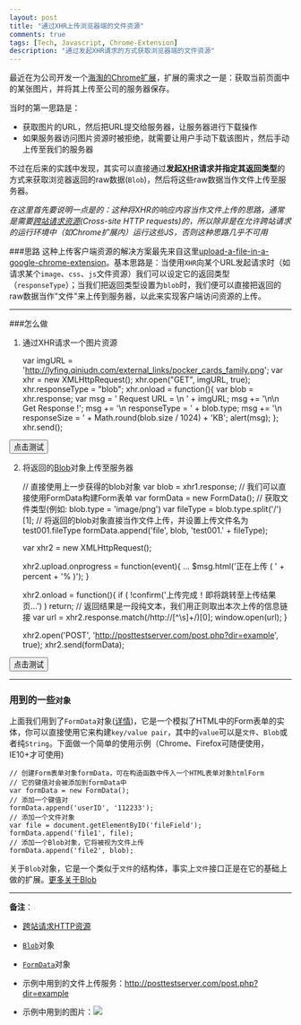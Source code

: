 ```yaml
---
layout: post
title: "通过XHR上传浏览器端的文件资源"
comments: true
tags: [Tech, Javascript, Chrome-Extension]
description: "通过发起XHR请求的方式获取浏览器端的文件资源"
---
```


最近在为公司开发一个[海淘的Chrome扩展][haitaobao-link]，扩展的需求之一是：获取当前页面中的某张图片，并将其上传至公司的服务器保存。

当时的第一思路是：

 - 获取图片的URL，然后把URL提交给服务器，让服务器进行下载操作
 - 如果服务器访问图片资源时被拒绝，就需要让用户手动下载该图片，然后手动上传至我们的服务器

不过在后来的实践中发现，其实可以直接通过**发起[XHR][xhr-link]请求并指定其返回类型**的方式来获取浏览器返回的raw数据(`Blob`)，然后将这些raw数据当作文件上传至服务器。

<!--more-->

*在这里首先要说明一点是的：这种将XHR的响应内容当作文件上传的思路，通常是需要[跨站请求资源][cross-site-access](Cross-site HTTP requests)的，所以除非是在允许跨站请求的运行环境中（如Chrome扩展内）运行这些JS，否则这种思路几乎不可用*

###思路
这种上传客户端资源的解决方案最先来自这里[upload-a-file-in-a-google-chrome-extension][sf-link]。基本思路是：当使用`XHR`向某个URL发起请求时（如请求某个`image`、`css`、`js`文件资源）我们可以设定它的返回类型（`responseType`）；当我们把返回类型设置为`blob`时，我们便可以直接把返回的raw数据当作"文件"来上传到服务器，以此来实现客户端访问资源的上传。

----------

###怎么做
1) 通过XHR请求一个图片资源
    
    var imgURL = 'http://lyfing.qiniudn.com/external_links/pocker_cards_family.png';
    var xhr = new XMLHttpRequest(); 
    xhr.open("GET", imgURL, true);
    xhr.responseType = "blob";
    xhr.onload = function(){
        var blob = xhr.response;
        var msg = ' Request URL = \n ' + imgURL;
        msg += '\n\n Get Response !';
        msg += '\n responseType = ' + blob.type;
        msg += '\n responseSize = ' + Math.round(blob.size / 1024) + 'KB';
        alert(msg);
    };
    xhr.send();

<script type="text/javascript">
function getIMGRes(){
    var imgURL = 'http://lyfing.qiniudn.com/external_links/pocker_cards_family.png';
    var xhr = new XMLHttpRequest(); 
    xhr.open("GET", imgURL, true);
    xhr.responseType = "blob";
    xhr.onload = function(){
        var blob = xhr.response;
        var msg = ' Request URL = \n ' + imgURL;
        msg += '\n\n Get Response !';
        msg += '\n responseType = ' + blob.type;
        msg += '\n responseSize = ' + Math.round(blob.size / 1024) + 'KB';
        alert(msg);
    };
    xhr.send();
};
</script>

<input type="button" onclick="getIMGRes();" value="点击测试">

2) 将返回的[Blob][what-is-blob]对象上传至服务器
    
    // 直接使用上一步获得的blob对象
    var blob = xhr1.response;
    // 我们可以直接使用FormData构建Form表单
    var formData = new FormData();
    // 获取文件类型(例如: blob.type = 'image/png')
    var fileType = blob.type.split('/')[1]; 
    // 将返回的blob对象直接当作文件上传，并设置上传文件名为 test001.fileType
    formData.append('file', blob, 'test001.' + fileType);
    
    var xhr2 = new XMLHttpRequest();
    
    xhr2.upload.onprogress = function(event){
        ...
        $msg.html('正在上传 ( ' + percent + '% )');
    }
    
    xhr2.onload = function(){
        if ( !confirm('上传完成！即将跳转至上传结果页...') ) return;
        // 返回结果是一段纯文本，我们用正则取出本次上传的信息链接
        var url = xhr2.response.match(/http:\/\/[^\s]+/)[0];
        window.open(url);
    }
    
    xhr2.open('POST', 'http://posttestserver.com/post.php?dir=example', true);
    xhr2.send(formData);

<script type="text/javascript">
function upload(){
    var imgURL = 'http://lyfing.qiniudn.com/external_links/pocker_cards_family.png';
    var xhr1 = new XMLHttpRequest();
    xhr1.open("GET", imgURL, true);
    xhr1.responseType = "blob";
    xhr1.onload = function(){
        var blob = xhr1.response;
        var formData = new FormData();
        var fileType = blob.type.split('/')[1];
        formData.append('file', blob, 'test001.' + fileType);

        var xhr = new XMLHttpRequest();
        
        xhr.upload.onprogress = function(event){
            var $msg2 = $('#part2Msg');
            var percent = Math.floor(event.position / event.totalSize * 100);
            $msg2.html('正在上传 ( ' + percent + '% )');
        }

        xhr.onload = function(){
            if ( !confirm('上传完成！即将跳转至上传结果页...') ) return;
            var url = xhr.response.match(/http:\/\/[^\s]+/)[0];
            window.open(url);
        }
        
        xhr.open('POST', 'http://posttestserver.com/post.php?dir=example', true);
        xhr.send(formData);        
    };
    xhr1.send(); 
}
</script>

<input type="button" onclick="upload();" value="点击测试">&nbsp;<span id="part2Msg"></span>

----------

### 用到的一些`对象`
上面我们用到了`FormData`对象([详情][form-data-link])，它是一个模拟了HTML中的Form表单的实体，你可以直接使用它来构建`key/value pair`，其中的`value`可以是`文件`、`Blob`或者纯`String`。下面做一个简单的使用示例（Chrome、Firefox可随便使用，IE10+才可使用)

    // 创建Form表单对象formData，可在构造函数中传入一个HTML表单对象htmlForm
    // 它的键值对会被添加到formData中
    var formData = new FormData();
    // 添加一个键值对
    formData.append('userID', '112233');
    // 添加一个文件对象
    var file = document.getElementByID('fileField');
    formData.append('file1', file);
    // 添加一个Blob对象，它将被视为文件上传
    formData.append('file2', blob);

关于`Blob`对象，它是一个类似于`文件`的结构体，事实上`文件`接口正是在它的基础上做的扩展。[更多关于Blob][blob-link]

--------
**备注**：

 - [跨站请求HTTP资源][xhr-link]
 
 - [`Blob`][blob-link]对象
 
 - [`FormData`][form-data-link]对象

 - 示例中用到的文件上传服务：http://posttestserver.com/post.php?dir=example

 - 示例中用到的图片：![](http://lyfing.qiniudn.com/external_links/pocker_cards_family.png)


[haitaobao-link]:https://chrome.google.com/webstore/detail/obnbgneldjmmpgkbnnbiiinijmiclpaa
[xhr-link]:https://developer.mozilla.org/zh-CN/docs/Web/API/XMLHttpRequest
[sf-link]:http://stackoverflow.com/a/10002486/1241980
[cross-site-access]:https://developer.mozilla.org/en-US/docs/Web/HTTP/Access_control_CORS
[cache-control]:http://stackoverflow.com/a/4480318/1241980
[what-is-blob]:https://developer.mozilla.org/en-US/docs/Web/API/Blob
[form-data-link]:https://developer.mozilla.org/zh-CN/docs/Web/API/XMLHttpRequest/FormData
[blob-link]:https://developer.mozilla.org/en-US/docs/Web/API/Blob
